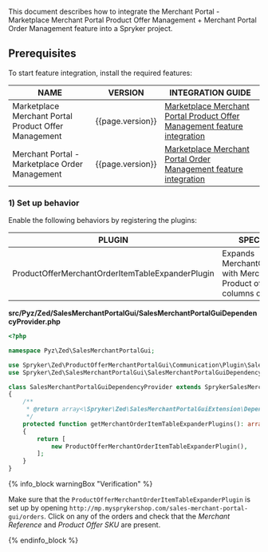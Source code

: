 

This document describes how to integrate the Merchant Portal - Marketplace Merchant Portal Product Offer Management + Merchant Portal Order Management feature into a Spryker project.

## Prerequisites

To start feature integration, install the required features:

| NAME  | VERSION | INTEGRATION GUIDE |
| --------------- | --------- | ------------|
| Marketplace Merchant Portal Product Offer Management | {{page.version}} | [Marketplace Merchant Portal Product Offer Management feature integration](/docs/marketplace/dev/feature-integration-guides/{{page.version}}/marketplace-merchant-portal-product-offer-management-feature-integration.html) |
| Merchant Portal - Marketplace Order Management | {{page.version}} | [Marketplace Merchant Portal Order Management feature integration](/docs/marketplace/dev/feature-integration-guides/{{page.version}}/merchant-portal-marketplace-order-management-feature-integration.html) |


### 1) Set up behavior

Enable the following behaviors by registering the plugins:

| PLUGIN  | SPECIFICATION  | PREREQUISITES | NAMESPACE |
| --------------- | ------------ | ----------- | ------------ |
| ProductOfferMerchantOrderItemTableExpanderPlugin | Expands MerchantOrderItemTable with Merchant SKU and Product offer reference columns configuration. |  | Spryker\Zed\ProductOfferMerchantPortalGui\Communication\Plugin\SalesMerchantPortalGui |

**src/Pyz/Zed/SalesMerchantPortalGui/SalesMerchantPortalGuiDependencyProvider.php**

```php
<?php

namespace Pyz\Zed\SalesMerchantPortalGui;

use Spryker\Zed\ProductOfferMerchantPortalGui\Communication\Plugin\SalesMerchantPortalGui\ProductOfferMerchantOrderItemTableExpanderPlugin;
use Spryker\Zed\SalesMerchantPortalGui\SalesMerchantPortalGuiDependencyProvider as SprykerSalesMerchantPortalGuiDependencyProvider;

class SalesMerchantPortalGuiDependencyProvider extends SprykerSalesMerchantPortalGuiDependencyProvider
{
    /**
     * @return array<\Spryker\Zed\SalesMerchantPortalGuiExtension\Dependency\Plugin\MerchantOrderItemTableExpanderPluginInterface>
     */
    protected function getMerchantOrderItemTableExpanderPlugins(): array
    {
        return [
            new ProductOfferMerchantOrderItemTableExpanderPlugin(),
        ];
    }
}
```

{% info_block warningBox "Verification" %}

Make sure that the `ProductOfferMerchantOrderItemTableExpanderPlugin` is set up by opening `http://mp.mysprykershop.com/sales-merchant-portal-gui/orders`. Click on any of the orders and check that the *Merchant Reference* and *Product Offer SKU* are present.

{% endinfo_block %}
